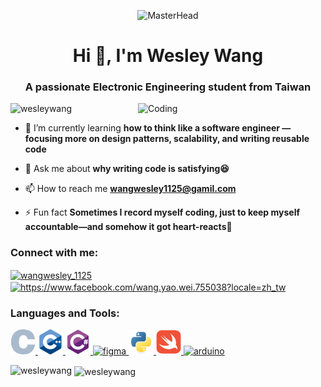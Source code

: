 <p align="center">
  <img src="https://media0.giphy.com/media/v1.Y2lkPTc5MGI3NjExMW43NzRibjliMHd5ZzAyZ3pyc2lwM3g4eTR2eG53NmQ3eHJqdTVqbCZlcD12MV9pbnRlcm5hbF9naWZfYnlfaWQmY3Q9Zw/NKEt9elQ5cR68/giphy.gif" alt="MasterHead" height="200" width="800">
</p>
<h1 align="center">Hi 👋, I'm Wesley Wang</h1>
<h3 align="center">A passionate Electronic Engineering student from Taiwan</h3>
<img align="right" alt="Coding" width="300" src="https://media1.giphy.com/media/v1.Y2lkPTc5MGI3NjExcmtsam5jMjd0NmVuaXl4ZWxkYXpyeW4wMWZjNnNnZGMyYmtoM2djcyZlcD12MV9pbnRlcm5hbF9naWZfYnlfaWQmY3Q9Zw/Ws6T5PN7wHv3cY8xy8/giphy.gif">

<p align="left"> <img src="https://komarev.com/ghpvc/?username=wesleywang&label=Profile%20views&color=690eb4&style=flat" alt="wesleywang" /> </p>

- 🌱 I’m currently learning **how to think like a software engineer — focusing more on design patterns, scalability, and writing reusable code**

- 💬 Ask me about **why writing code is satisfying😆**

- 📫 How to reach me **wangwesley1125@gamil.com**

- ⚡ Fun fact **Sometimes I record myself coding, just to keep myself accountable—and somehow it got heart-reacts💚**

<h3 align="left">Connect with me:</h3>
<p align="left">
<a href="https://instagram.com/wangwesley_1125" target="blank"><img align="center" src="https://raw.githubusercontent.com/rahuldkjain/github-profile-readme-generator/master/src/images/icons/Social/instagram.svg" alt="wangwesley_1125" height="30" width="40" /></a>
<a href="https://fb.com/https://www.facebook.com/wang.yao.wei.755038?locale=zh_tw" target="blank"><img align="center" src="https://raw.githubusercontent.com/rahuldkjain/github-profile-readme-generator/master/src/images/icons/Social/facebook.svg" alt="https://www.facebook.com/wang.yao.wei.755038?locale=zh_tw" height="30" width="40" /></a>
</p>

<h3 align="left">Languages and Tools:</h3>
<p align="left"> <a href="https://www.cprogramming.com/" target="_blank" rel="noreferrer"> <img src="https://raw.githubusercontent.com/devicons/devicon/master/icons/c/c-original.svg" alt="c" width="40" height="40"/> </a> <a href="https://www.w3schools.com/cpp/" target="_blank" rel="noreferrer"> <img src="https://raw.githubusercontent.com/devicons/devicon/master/icons/cplusplus/cplusplus-original.svg" alt="cplusplus" width="40" height="40"/> </a> <a href="https://www.w3schools.com/cs/" target="_blank" rel="noreferrer"> <img src="https://raw.githubusercontent.com/devicons/devicon/master/icons/csharp/csharp-original.svg" alt="csharp" width="40" height="40"/> </a> <a href="https://www.figma.com/" target="_blank" rel="noreferrer"> <img src="https://www.vectorlogo.zone/logos/figma/figma-icon.svg" alt="figma" width="40" height="40"/> </a> <a href="https://www.python.org" target="_blank" rel="noreferrer"> <img src="https://raw.githubusercontent.com/devicons/devicon/master/icons/python/python-original.svg" alt="python" width="40" height="40"/> </a> <a href="https://developer.apple.com/swift/" target="_blank" rel="noreferrer"> <img src="https://raw.githubusercontent.com/devicons/devicon/master/icons/swift/swift-original.svg" alt="swift" width="40" height="40"/> </a> <a href="https://www.arduino.cc/" target="_blank" rel="noreferrer"> <img src="https://cdn.worldvectorlogo.com/logos/arduino-1.svg" alt="arduino" width="40" height="40"/> </a> </p>

<p><img align="left" src="https://github-readme-stats.vercel.app/api/top-langs?username=wesleywang&show_icons=true&locale=en&layout=compact" alt="wesleywang" /></p>

<p>&nbsp;<img align="center" src="https://github-readme-stats.vercel.app/api?username=wesleywang&show_icons=true&locale=en" alt="wesleywang" /></p>
